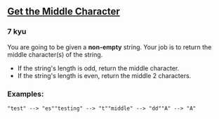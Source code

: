 <h2><a href=https://www.codewars.com/kata/56747fd5cb988479af000028/train/csharp target="_blank">Get the Middle Character</a></h2><h3>7 kyu</h3><p>You are going to be given a <strong>non-empty</strong> string. Your job is to return the middle character(s) of the string.</p><ul><li>If the string's length is odd, return the middle character.</li><li>If the string's length is even, return the middle 2 characters.</li></ul><h3 id="examples">Examples:</h3><pre><code class="language-javascript"><span class="cm-string">"test"</span> <span class="cm-operator">--&gt;</span> <span class="cm-string">"es"</span><span class="cm-string">"testing"</span> <span class="cm-operator">--&gt;</span> <span class="cm-string">"t"</span><span class="cm-string">"middle"</span> <span class="cm-operator">--&gt;</span> <span class="cm-string">"dd"</span><span class="cm-string">"A"</span> <span class="cm-operator">--&gt;</span> <span class="cm-string">"A"</span></code></pre>